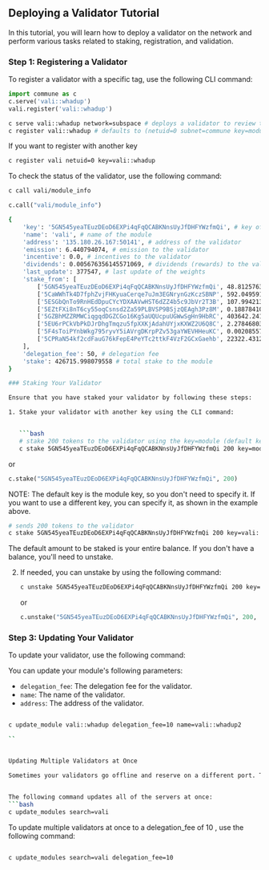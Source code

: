 

## Deploying a Validator Tutorial

In this tutorial, you will learn how to deploy a validator on the network and perform various tasks related to staking, registration, and validation.

### Step 1: Registering a Validator

To register a validator with a specific tag, use the following CLI command:


```python
import commune as c
c.serve('vali::whadup')
vali.register('vali::whadup')
```

```bash
c serve vali::whadup network=subspace # deploys a validator to review the network
c register vali::whadup # defaults to (netuid=0 subnet=commune key=module)
```

If you want to register with another key 
   
```bash
c register vali netuid=0 key=vali::whadup
```


To check the status of the validator, use the following command:

```bash
c call vali/module_info
```

```python
c.call("vali/module_info")
```

```bash
{
    'key': '5GN545yeaTEuzDEoD6EXPi4qFqQCABKNnsUyJfDHFYWzfmQi', # key of the validator
    'name': 'vali', # name of the module
    'address': '135.180.26.167:50141', # address of the validator
    'emission': 6.440794074, # emission to the validator
    'incentive': 0.0, # incentives to the validator
    'dividends': 0.005676356145571069, # dividends (rewards) to the validator
    'last_update': 377547, # last update of the weights 
    'stake_from': [ 
        ['5GN545yeaTEuzDEoD6EXPi4qFqQCABKNnsUyJfDHFYWzfmQi', 48.812576334],
        ['5CaWWhTk4D7fphZvjFHKyuaCerqe7uJm3EGNrynGzKczSBNP', 592.049591244],
        ['5ESGbQnTo9RnHEdDpuCYcYDXAAVwHST6dZZ4b5c9JbVr2T3B', 107.994213725],
        ['5EZtFXi8nT6cy55oqCsnsd2Za59PLBVSP9BSjzQEAgh3Pz8M', 0.188784108],
        ['5GZBhMZZRMWCiqgqdDGZCGo16Kg5aUQUcpuUGWwSgHn9HbRC', 403642.241103174],
        ['5EU6rPCkVbPkDJrDhgTmqzu5fpXXKjAdahUYjxKXWZ2U6Q8C', 2.27846803],
        ['5F4sToiPYnbWkg795ryvY5iAVrgDKrpPZv53gaYWEVHHeuKC', 0.002085575],
        ['5CPRaN54kf2cdFauG76kFepE4PeYTc2ttkF4VzF2GCxGaehb', 22322.431257368]
    ],
    'delegation_fee': 50, # delegation fee
    'stake': 426715.998079558 # total stake to the module
}

### Staking Your Validator

Ensure that you have staked your validator by following these steps:

1. Stake your validator with another key using the CLI command:


   ```bash
   # stake 200 tokens to the validator using the key=module (default key)
   c stake 5GN545yeaTEuzDEoD6EXPi4qFqQCABKNnsUyJfDHFYWzfmQi 200 key=module
   ```
   or 
   ```python
   c.stake("5GN545yeaTEuzDEoD6EXPi4qFqQCABKNnsUyJfDHFYWzfmQi", 200)
   ```
   
   NOTE: The default key is the module key, so you don't need to specify it. If you want to use a different key, you can specify it, as shown in the example above.

   ```bash
   # sends 200 tokens to the validator
   c stake 5GN545yeaTEuzDEoD6EXPi4qFqQCABKNnsUyJfDHFYWzfmQi 200 key=vali::whadup
   ```

   The default amount to be staked is your entire balance. If you don't have a balance, you'll need to unstake.

2. If needed, you can unstake by using the following command:

   ```bash
   c unstake 5GN545yeaTEuzDEoD6EXPi4qFqQCABKNnsUyJfDHFYWzfmQi 200 key=module
   ```
   or
    ```python
    c.unstake("5GN545yeaTEuzDEoD6EXPi4qFqQCABKNnsUyJfDHFYWzfmQi", 200, key="module")
    ```


### Step 3: Updating Your Validator


To update your validator, use the following command:

You can update your module's following parameters:

- `delegation_fee`: The delegation fee for the validator.
- `name`: The name of the validator.
- `address`: The address of the validator.


```bash

c update_module vali::whadup delegation_fee=10 name=vali::whadup2

``


Updating Multiple Validators at Once

Sometimes your validators go offline and reserve on a different port. This is not common but when it happens, you can update all of the servers at once using the following command:


The following command updates all of the servers at once:
```bash
c update_modules search=vali
```

To update multiple validators at once to a delegation_fee of 10 , use the following command:

```bash

c update_modules search=vali delegation_fee=10 

```




